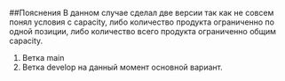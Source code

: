 ##Пояснения
В данном случае сделал две версии так как не совсем понял условия с 
capacity, либо количество продукта ограниченно по одной позиции, либо количество всего продукта ограниченно общим capacity.
1. Ветка main
2. Ветка develop на данный момент основной вариант.
